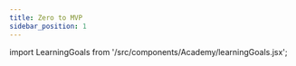 ```yaml
---
title: Zero to MVP
sidebar_position: 1
---
```


import LearningGoals from '/src/components/Academy/learningGoals.jsx';

<LearningGoals courseName="zero_to_mvp"/>
